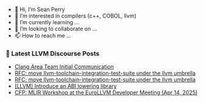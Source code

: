- 👋 Hi, I’m Sean Perry
- 👀 I’m interested in compilers (c++, COBOL, llvm)
- 🌱 I’m currently learning ...
- 💞️ I’m looking to collaborate on ...
- 📫 How to reach me ...

<!---
s66perry/s66perry is a ✨ special ✨ repository because its `README.md` (this file) appears on your GitHub profile.
You can click the Preview link to take a look at your changes.
--->
### 📕 Latest LLVM Discourse Posts

<!-- DISCOURSE-LLVM:START -->
- [Clang Area Team Initial Communication](https://discourse.llvm.org/t/clang-area-team-initial-communication/85066#post_2)
- [RFC: move llvm-toolchain-integration-test-suite under the llvm umbrella](https://discourse.llvm.org/t/rfc-move-llvm-toolchain-integration-test-suite-under-the-llvm-umbrella/85063#post_3)
- [RFC: move llvm-toolchain-integration-test-suite under the llvm umbrella](https://discourse.llvm.org/t/rfc-move-llvm-toolchain-integration-test-suite-under-the-llvm-umbrella/85063#post_2)
- [[LLVM] Introduce an ABI lowering library](https://discourse.llvm.org/t/llvm-introduce-an-abi-lowering-library/84554#post_9)
- [CFP: MLIR Workshop at the EuroLLVM Developer Meeting &lpar;Apr 14, 2025&rpar;](https://discourse.llvm.org/t/cfp-mlir-workshop-at-the-eurollvm-developer-meeting-apr-14-2025/84911#post_3)
<!-- DISCOURSE-LLVM:END -->
